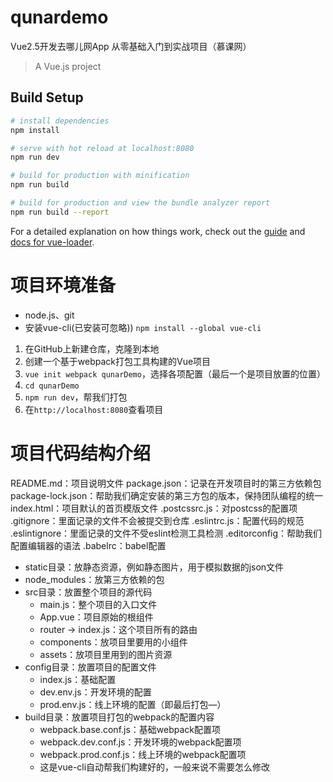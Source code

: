 # qunardemo
Vue2.5开发去哪儿网App  从零基础入门到实战项目（慕课网）

> A Vue.js project

## Build Setup

``` bash
# install dependencies
npm install

# serve with hot reload at localhost:8080
npm run dev

# build for production with minification
npm run build

# build for production and view the bundle analyzer report
npm run build --report
```

For a detailed explanation on how things work, check out the [guide](http://vuejs-templates.github.io/webpack/) and [docs for vue-loader](http://vuejs.github.io/vue-loader).


# 项目环境准备
* node.js、git
* 安装vue-cli(已安装可忽略))
`npm install --global vue-cli`

1. 在GitHub上新建仓库，克隆到本地
2. 创建一个基于webpack打包工具构建的Vue项目
3. `vue init webpack qunarDemo`，选择各项配置（最后一个是项目放置的位置）
4. `cd qunarDemo`
5. `npm run dev`，帮我们打包
6. 在`http://localhost:8080`查看项目

# 项目代码结构介绍
README.md：项目说明文件
package.json：记录在开发项目时的第三方依赖包
package-lock.json：帮助我们确定安装的第三方包的版本，保持团队编程的统一
index.html：项目默认的首页模版文件
.postcssrc.js：对postcss的配置项
.gitignore：里面记录的文件不会被提交到仓库
.eslintrc.js：配置代码的规范
.eslintignore：里面记录的文件不受eslint检测工具检测
.editorconfig：帮助我们配置编辑器的语法
.babelrc：babel配置

* static目录：放静态资源，例如静态图片，用于模拟数据的json文件
* node_modules：放第三方依赖的包
* src目录：放置整个项目的源代码
    * main.js：整个项目的入口文件
    * App.vue：项目原始的根组件
    * router  ->  index.js：这个项目所有的路由
    * components：放项目里要用的小组件
    * assets：放项目里用到的图片资源
* config目录：放置项目的配置文件
    * index.js：基础配置
    * dev.env.js：开发环境的配置
    * prod.env.js：线上环境的配置（即最后打包—）
* build目录：放置项目打包的webpack的配置内容
    * webpack.base.conf.js：基础webpack配置项
    * webpack.dev.conf.js：开发环境的webpack配置项
    * webpack.prod.conf.js：线上环境的webpack配置项
    * 这是vue-cli自动帮我们构建好的，一般来说不需要怎么修改